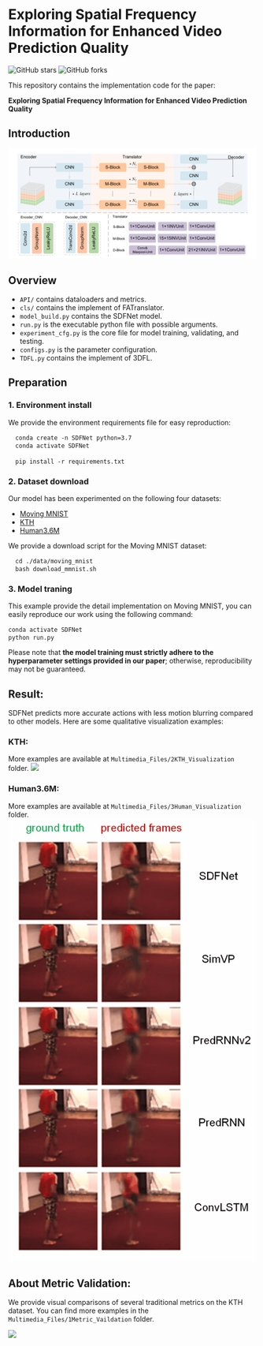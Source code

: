 # Exploring Spatial Frequency Information for Enhanced Video Prediction Quality
![GitHub stars](https://img.shields.io/github/stars/LintureGrant2023/SDFNet)  ![GitHub forks](https://img.shields.io/github/forks/LintureGrant2023/SDFNet?color=green) 

This repository contains the implementation code for the paper:

__Exploring Spatial Frequency Information for Enhanced Video Prediction Quality__

## Introduction

![SDFNet](/figures/SDFNet.png "The overall framework of SDFNet")



## Overview

* `API/` contains dataloaders and metrics.
* `cls/` contains the implement of FATranslator.
* `model_build.py` contains the SDFNet model.
* `run.py` is the executable python file with possible arguments.
* `experiment_cfg.py` is the core file for model training, validating, and testing. 
* `configs.py` is the parameter configuration.
* `TDFL.py` contains the implement of 3DFL.


## Preparation

### 1. Environment install
We provide the environment requirements file for easy reproduction:
```
  conda create -n SDFNet python=3.7
  conda activate SDFNet

  pip install -r requirements.txt
```
### 2. Dataset download

Our model has been experimented on the following four datasets:
* [Moving MNIST](http://www.cs.toronto.edu/~nitish/unsupervised_video/)
* [KTH](https://www.csc.kth.se/cvap/actions/)
* [Human3.6M](http://vision.imar.ro/human3.6m/description.php) 


We provide a download script for the Moving MNIST dataset:

```
  cd ./data/moving_mnist
  bash download_mmnist.sh 
```

### 3. Model traning

This example provide the detail implementation on Moving MNIST, you can easily reproduce our work using the following command:

```
conda activate SDFNet
python run.py             
```
Please note that __the model training must strictly adhere to the hyperparameter settings provided in our paper__; otherwise, reproducibility may not be guaranteed.

## Result:

SDFNet predicts more accurate actions with less motion blurring compared to other models. Here are some qualitative visualization examples:

### KTH:
More examples are available at `Multimedia_Files/2KTH_Visualization` folder.
![](/Multimedia_Files/2KTH_Visualization/KTH_example1.gif "")

### Human3.6M:
More examples are available at `Multimedia_Files/3Human_Visualization` folder.
![](/Multimedia_Files/3Human_Visualization/Human_example1.gif "")


## About Metric Validation:
We provide visual comparisons of several traditional metrics on the KTH dataset. You can find more examples in the `Multimedia_Files/1Metric_Vaildation` folder.

![](/Multimedia_Files/1Metric_Vaildation/metric1.gif "")